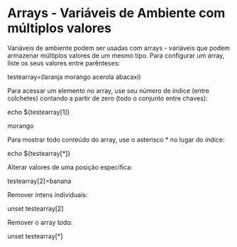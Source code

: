 # Arrays - Variáveis de Ambiente com múltiplos valores

Variáveis de ambiente podem ser usadas com arrays - variáveis que podem armazenar múltiplos valores de um mesmo tipo. Para configurar um array, liste os seus valores entre parênteses: 

testearray=(laranja morango acerola abacaxi)

Para acessar um elemento no array, use seu número de índice (entre colchetes) contando a partir de zero (todo o conjunto entre chaves):

echo ${testearray[1]}

morango

Para mostrar todo conteúdo do array, use o asterisco * no lugar do índice:

echo ${testearray[*]}

Alterar valores de uma posição específica:

testearray[2]=banana

Remover intens individuais:

unset testearray[2]

Remover o array todo:

unset testearray[*]